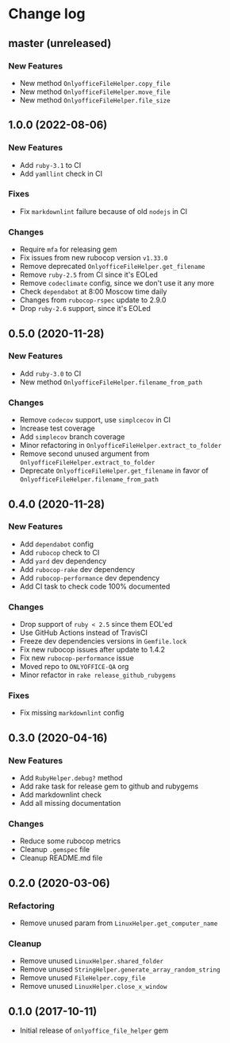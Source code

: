 # Change log

## master (unreleased)

### New Features

* New method `OnlyofficeFileHelper.copy_file`
* New method `OnlyofficeFileHelper.move_file`
* New method `OnlyofficeFileHelper.file_size`

## 1.0.0 (2022-08-06)

### New Features

* Add `ruby-3.1` to CI
* Add `yamllint` check in CI

### Fixes

* Fix `markdownlint` failure because of old `nodejs` in CI

### Changes

* Require `mfa` for releasing gem
* Fix issues from new rubocop version `v1.33.0`
* Remove deprecated `OnlyofficeFileHelper.get_filename`
* Remove `ruby-2.5` from CI since it's EOLed
* Remove `codeclimate` config, since we don't use it any more
* Check `dependabot` at 8:00 Moscow time daily
* Changes from `rubocop-rspec` update to 2.9.0
* Drop `ruby-2.6` support, since it's EOLed

## 0.5.0 (2020-11-28)

### New Features

* Add `ruby-3.0` to CI
* New method `OnlyofficeFileHelper.filename_from_path`

### Changes

* Remove `codecov` support, use `simplcecov` in CI
* Increase test coverage
* Add `simplecov` branch coverage
* Minor refactoring in `OnlyofficeFileHelper.extract_to_folder`
* Remove second unused argument from `OnlyofficeFileHelper.extract_to_folder`
* Deprecate `OnlyofficeFileHelper.get_filename` in favor of `OnlyofficeFileHelper.filename_from_path`

## 0.4.0 (2020-11-28)

### New Features

* Add `dependabot` config
* Add `rubocop` check to CI
* Add `yard` dev dependency
* Add `rubocop-rake` dev dependency
* Add `rubocop-performance` dev dependency
* Add CI task to check code 100% documented

### Changes

* Drop support of `ruby < 2.5` since them EOL'ed
* Use GitHub Actions instead of TravisCI
* Freeze dev dependencies versions in `Gemfile.lock`
* Fix new rubocop issues after update to 1.4.2
* Fix new `rubocop-performance` issue
* Moved repo to `ONLYOFFICE-QA` org
* Minor refactor in `rake release_github_rubygems`

### Fixes

* Fix missing `markdownlint` config

## 0.3.0 (2020-04-16)

### New Features

* Add `RubyHelper.debug?` method
* Add rake task for release gem to github and rubygems
* Add markdownlint check
* Add all missing documentation

### Changes

* Reduce some rubocop metrics
* Cleanup `.gemspec` file
* Cleanup README.md file

## 0.2.0 (2020-03-06)

### Refactoring

* Remove unused param from `LinuxHelper.get_computer_name`

### Cleanup

* Remove unused `LinuxHelper.shared_folder`
* Remove unused `StringHelper.generate_array_random_string`
* Remove unused `FileHelper.copy_file`
* Remove unused `LinuxHelper.close_x_window`

## 0.1.0 (2017-10-11)

* Initial release of `onlyoffice_file_helper` gem
